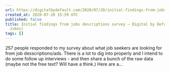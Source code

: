 ```yaml
---
url: https://digitalbydefault.com/2020/07/20/initial-findings-from-jobs-descriptions-survey/
created_at: 2020-07-20 15:59 UTC
published: false
title: Initial findings from jobs descriptions survey – Digital by Default (by Matt
  Jukes)
tags: []
---
```


257 people responded to my survey about what job seekers are looking for from job desscriptions/ads. There is a lot to dig into properly and I intend to do some follow up interviews - and then share a bunch of the raw data (maybe not the free text? Will have a think.) Here are a…
